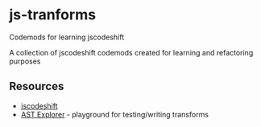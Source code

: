 # js-tranforms
Codemods for learning jscodeshift

A collection of jscodeshift codemods created for learning and refactoring purposes

## Resources
- [jscodeshift](https://github.com/facebook/jscodeshift)
- [AST Explorer](https://astexplorer.net/) - playground for testing/writing transforms
